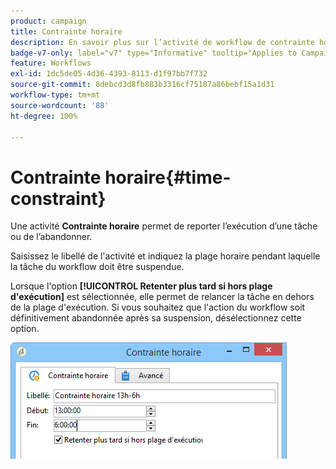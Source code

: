 ```yaml
---
product: campaign
title: Contrainte horaire
description: En savoir plus sur l’activité de workflow de contrainte horaire
badge-v7-only: label="v7" type="Informative" tooltip="Applies to Campaign Classic v7 only"
feature: Workflows
exl-id: 1dc5de05-4d36-4393-8113-d1f97bb7f732
source-git-commit: 8debcd3d8fb883b3316cf75187a86bebf15a1d31
workflow-type: tm+mt
source-wordcount: '88'
ht-degree: 100%

---
```


# Contrainte horaire{#time-constraint}



Une activité **Contrainte horaire** permet de reporter l’exécution d’une tâche ou de l’abandonner.

Saisissez le libellé de l&#39;activité et indiquez la plage horaire pendant laquelle la tâche du workflow doit être suspendue.

Lorsque l&#39;option **[!UICONTROL Retenter plus tard si hors plage d&#39;exécution]** est sélectionnée, elle permet de relancer la tâche en dehors de la plage d&#39;exécution. Si vous souhaitez que l&#39;action du workflow soit définitivement abandonnée après sa suspension, désélectionnez cette option.

![](assets/s_user_scheduled_wait.png)
